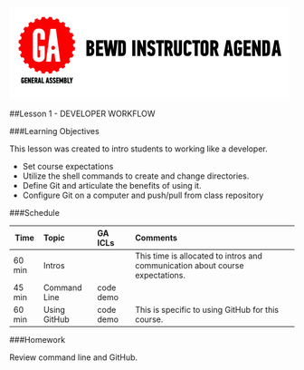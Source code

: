 ![GeneralAssemb.ly](../assets/ICL_icons/instr_agenda.png)


##Lesson 1 - DEVELOPER WORKFLOW


###Learning Objectives


This lesson was created to intro students to working like a developer.

*	Set course expectations
*	Utilize the shell commands to create and change directories.
*	Define Git and articulate the benefits of using it.
*	Configure Git on a computer and push/pull from class repository


###Schedule


| Time        | Topic| GA ICLs| Comments |
| ------------- |:-------------|:-------------------|:-------------------|
| 60 min | Intros | | This time is allocated to intros and communication about course expectations. |
| 45 min | Command Line| code demo ||
| 60 min | Using GitHub | code demo |This is specific to using GitHub for this course.|


###Homework

Review command line and GitHub.



